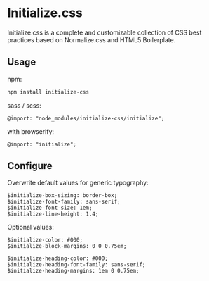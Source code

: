 # Initialize.css
Initialize.css is a complete and customizable collection of CSS best practices based on Normalize.css and HTML5 Boilerplate.

## Usage

npm:
```bash
npm install initialize-css
```

sass / scss:
```
@import: "node_modules/initialize-css/initialize";
```

with browserify:
```
@import: "initialize";
```

## Configure

Overwrite default values for generic typography:
```
$initialize-box-sizing: border-box;
$initialize-font-family: sans-serif;
$initialize-font-size: 1em;
$initialize-line-height: 1.4;
```

Optional values:
```
$initialize-color: #000;
$initialize-block-margins: 0 0 0.75em;
```

```
$initialize-heading-color: #000;
$initialize-heading-font-family: sans-serif;
$initialize-heading-margins: 1em 0 0.75em;
```